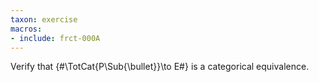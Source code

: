 ```yaml
---
taxon: exercise
macros:
- include: frct-000A
---
```


Verify that {#\TotCat{P\Sub{\bullet}}\to E#} is a categorical equivalence.
